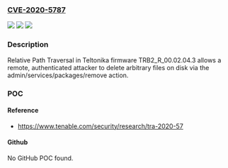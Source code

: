 ### [CVE-2020-5787](https://cve.mitre.org/cgi-bin/cvename.cgi?name=CVE-2020-5787)
![](https://img.shields.io/static/v1?label=Product&message=Teltonika%20Gateway%20TRB245&color=blue)
![](https://img.shields.io/static/v1?label=Version&message=n%2Fa&color=blue)
![](https://img.shields.io/static/v1?label=Vulnerability&message=Directory%20traversal%20%2F%20arbitrary%20file%20delete&color=brighgreen)

### Description

Relative Path Traversal in Teltonika firmware TRB2_R_00.02.04.3 allows a remote, authenticated attacker to delete arbitrary files on disk via the admin/services/packages/remove action.

### POC

#### Reference
- https://www.tenable.com/security/research/tra-2020-57

#### Github
No GitHub POC found.

